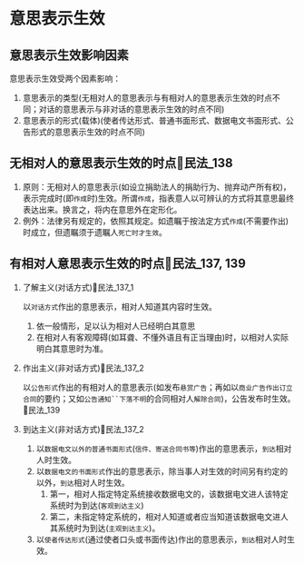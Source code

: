 # 意思表示生效

## 意思表示生效影响因素

意思表示生效受两个因素影响：
1. 意思表示的类型(无相对人的意思表示与有相对人的意思表示生效的时点不同；对话的意思表示与非对话的意思表示生效的时点不同)
2. 意思表示的形式(载体)(使者传达形式、普通书面形式、数据电文书面形式、公告形式的意思表示生效的时点不同)



## 无相对人的意思表示生效的时点🚪民法_138

1. 原则：无相对人的意思表示(如设立捐助法人的捐助行为、抛弃动产所有权)，表示完成时(即`作成`时)生效。所谓`作成`，指表意人以可辨认的方式将其意思最终表达出来。换言之，将内在意思外在定形化。
2. 例外：法律另有规定的，依照其规定。如遗瞩于按法定方式`作成`(不需要作出)时成立，但遗瞩须于遗瞩人`死亡时才生效`。


## 有相对人意思表示生效的时点🚪民法_137, 139


1. 了解主义(对话方式)🚪民法_137_1
    
    以`对话方式`作出的意思表示，相对人知道其内容时生效。
    
    1. 依一般情形，足以认为相对人已经明白其意思
    2. 在相对人有客观障碍(如耳聋、不懂外语且有正当理由)时，以相对人实际明白其意思时为准。

2. 作出主义(非对话方式)🚪民法_137_2

    以`公告形式`作出的有相对人的意思表示(如发布`悬赏广告`；再如以`商业广告作出订立合同`的要约；又如`公告通知``下落不明`的合同相对人`解除合同`)，公告发布时生效。🚪民法_139

3. 到达主义(非对话方式)🚪民法_137_2

    1. 以`数据电文以外的普通书面形式`(`信件、寄送合同书等`)作出的意思表示，`到达`相对人时生效。
    2. 以`数据电文的书面形式`作出的意思表示，除当事人对生效的时间另有约定的以外，`到达`相对人时生效。
        1. 第一，相对人指定特定系统接收数据电文的，该数据电文进人该特定系统时为到达(`客观到达主义`)
        2. 第二，未指定特定系统的，相对人知道或者应当知道该数据电文进人其系统时为到达(`主观到达主义`)。
    3. 以`使者传达形式`(通过使者口头或书面传达)作出的意思表示，`到达`相对人时生效。
